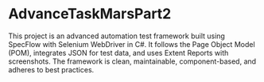 # AdvanceTaskMarsPart2
This project is an advanced automation test framework built using SpecFlow with Selenium WebDriver in C#. It follows the Page Object Model (POM), integrates JSON for test data, and uses Extent Reports with screenshots. The framework is clean, maintainable, component-based, and adheres to best practices.
